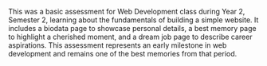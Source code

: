 This was a basic assessment for Web Development class during Year 2, Semester 2, learning about the fundamentals of building a simple website. It includes a biodata page to showcase personal details, a best memory page to highlight a cherished moment, and a dream job page to describe career aspirations. This assessment represents an early milestone in web development and remains one of the best memories from that period.
